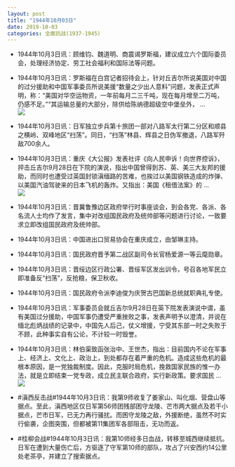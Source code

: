 ```yaml
---
layout: post
title: "1944年10月03日"
date: 2019-10-03
categories: 全面抗战(1937-1945)
---
```


<meta name="referrer" content="no-referrer" />

- 1944年10月3日讯：顾维钧、魏道明、商震谒罗斯福，建议成立六个国际委员会，处理经济协定、劳工社会福利和国际法等问题。 

- 1944年10月3日讯：罗斯福在白宫记者招待会上，针对丘吉尔所说美国对中国的过分援助和中国军事委员所说美援“数量之少出人意料”问题，发表正式声明，称：“美国对华空运物资，一年前每月二三千吨，现在每月增至二万吨，仍感不足。”“其运输总量的大部分，除供给陈纳德超级空中堡垒外， ... <br/><img src="https://wx4.sinaimg.cn/large/aca367d8ly1g7lb92jo39j20c80aymx9.jpg" />

- 1944年10月3日讯：日军独立步兵第十旅团一部对八路军太行第二分区和顺县之横岭、双峰地区“扫荡”。同日，“扫荡”林县、辉县之日伪军撤退，八路军歼敌700余人。 

- 1944年10月3日讯：重庆《大公报》发表社评《向人民申诉！向世界控诉》，抨击丘吉尔9月28日在下院的演说，指出中国曾得到苏、英、美三大友邦的援助，而同时也遭受过英国封锁滇缅路的苦难，也挨过以美国钢铁造成的炸弹、以美国汽油驾驶来的日本飞机的轰炸。又指出：美国《租借法案》的 ... <br/><img src="https://wx4.sinaimg.cn/large/aca367d8ly1g7l61vk2sdj20c809zmx8.jpg" />

- 1944年10月3日讯：晋冀鲁豫边区政府举行时事座谈会，到会各党、各派、各名流人士均作了发言，集中对改组国民政府及统帅部等问题进行讨论，一致要求立即改组国民政府及统帅部。 

- 1944年10月3日讯：中国进出口贸易协会在重庆成立，由邹琳主持。 

- 1944年10月3日讯：国民政府晋予第二战区副司令长官杨爱源一等云麾勋章。 

- 1944年10月3日讯：晋绥边区行政公署、晋绥军区发出训令，号召各地军民立即准备反“扫荡”，反抢粮，保卫秋收。 

- 1944年10月3日讯：国民政府令派李迪俊为庆贺古巴国新总统就职典礼专使。 

- 1944年10月3日讯：军事委员会就丘吉尔9月28日在英下院发表演说中谓，虽有美国过分援助，中国军事仍遭受严重挫败之事，发表声明予以澄清，并说在缅北彪炳战绩的记录中，中国先人后己，仗义增援，宁受其东部一时之失败于不顾，此种事实自有公论，不计较一时毁誉。 

- 1944年10月3日讯：林伯渠致函张治中、王世杰，指出：目前国内不论在军事上、经济上、文化上、政治上，到处都存在着严重的危机。造成这些危机的最根本原因，是一党独裁制度。因此，克服时局危机，挽救国家民族的惟一办法，就是立即结束一党专政，成立民主联合政府，实行新政策。要求国民 ... <br/><img src="https://wx2.sinaimg.cn/large/aca367d8ly1g7ks6bdfrhj20c80hrt91.jpg" />

- #滇西反击战#1944年10月3日讯：我第9师收复了姜家山、叫化烟、营盘山等据点。至此，滇西地区仅日军第56师团残部困守龙陵、芒市两大据点及若干小据点，芒市日军，已无力再行骚扰。而困守龙陵之敌，外援断绝，虽然不时实行偷袭，企图突围，但都被第11集团军各部阻击，无功而返。 

- #桂柳会战#1944年10月3日讯：我第10师经多日血战，转移至城西继续抵抗。日军在遭到大量伤亡后，方驱逐了守军第10师的部队，攻占了兴安西约14公里处老茶亭，并建立了搜索据点。 

